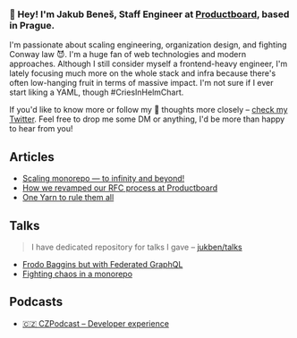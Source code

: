 ###  👋 Hey! I'm Jakub Beneš, Staff Engineer at [Productboard](https://www.productboard.com/), based in Prague.

I'm passionate about scaling engineering, organization design, and fighting Conway law 😈. I'm a huge fan of web technologies and modern approaches. Although I still consider myself a frontend-heavy engineer, I'm lately focusing much more on the whole stack and infra because there's often low-hanging fruit in terms of massive impact. I'm not sure if I ever start liking a YAML, though #CriesInHelmChart. 

If you'd like to know more or follow my 💭 thoughts more closely – [check my Twitter](https://twitter.com/jukben). Feel free to drop me some DM or anything, I'd be more than happy to hear from you!

## Articles
- [Scaling monorepo — to infinity and beyond!](https://jukben.codes/scaling-monorepo-to-infinity-and-beyond)
- [How we revamped our RFC process at Productboard](https://jukben.codes/how-we-revamped-our-rfc-process-at-productboard)
- [One Yarn to rule them all](https://jukben.codes/one-yarn-to-rule-them-all)

## Talks
> I have dedicated repository for talks I gave – [jukben/talks](https://github.com/jukben/talks)

- [Frodo Baggins but with Federated GraphQL](https://www.youtube.com/watch?v=2pNw4dKxFrk)
- [Fighting chaos in a monorepo](https://www.youtube.com/watch?v=qjcwXQCxQb4)

## Podcasts
- [🇨🇿 CZPodcast – Developer experience](https://open.spotify.com/episode/1se7TC0Ck8cNSHwarhE05r?si=8f5a5c5179104bf5)

